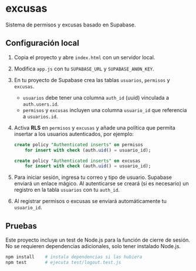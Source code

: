 # excusas
Sistema de permisos y excusas basado en Supabase.

## Configuración local

1. Copia el proyecto y abre `index.html` con un servidor local.
2. Modifica `app.js` con tu `SUPABASE_URL` y `SUPABASE_ANON_KEY`.
3. En tu proyecto de Supabase crea las tablas `usuarios`, `permisos` y `excusas`.
   - `usuarios` debe tener una columna `auth_id` (uuid) vinculada a `auth.users.id`.
   - `permisos` y `excusas` incluyen una columna `usuario_id` que referencia a `usuarios.id`.
4. Activa **RLS** en `permisos` y `excusas` y añade una política que permita
   insertar a los usuarios autenticados, por ejemplo:

   ```sql
   create policy "Authenticated inserts" on permisos
       for insert with check (auth.uid() = usuario_id);

   create policy "Authenticated inserts" on excusas
       for insert with check (auth.uid() = usuario_id);
   ```

5. Para iniciar sesión, ingresa tu correo y tipo de usuario. Supabase enviará un
   enlace mágico. Al autenticarse se creará (si es necesario) un registro en la
   tabla `usuarios` con tu `auth_id`.
6. Al registrar permisos o excusas se enviará automáticamente tu `usuario_id`.


## Pruebas

Este proyecto incluye un test de Node.js para la función de cierre de sesión.
No se requieren dependencias adicionales, solo tener instalado Node.js.

```bash
npm install    # instala dependencias si las hubiera
npm test       # ejecuta test/logout.test.js
```
